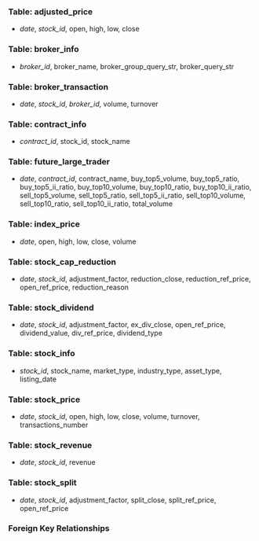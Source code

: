 ### Table: adjusted_price
  - _date_, _stock_id_, open, high, low, close

### Table: broker_info
  - _broker_id_, broker_name, broker_group_query_str, broker_query_str

### Table: broker_transaction
  - _date_, _stock_id_, _broker_id_, volume, turnover

### Table: contract_info
  - _contract_id_, stock_id, stock_name

### Table: future_large_trader
  - _date_, _contract_id_, contract_name, buy_top5_volume, buy_top5_ratio, buy_top5_ii_ratio, buy_top10_volume, buy_top10_ratio, buy_top10_ii_ratio, sell_top5_volume, sell_top5_ratio, sell_top5_ii_ratio, sell_top10_volume, sell_top10_ratio, sell_top10_ii_ratio, total_volume

### Table: index_price
  - _date_, open, high, low, close, volume

### Table: stock_cap_reduction
  - _date_, _stock_id_, adjustment_factor, reduction_close, reduction_ref_price, open_ref_price, reduction_reason

### Table: stock_dividend
  - _date_, _stock_id_, adjustment_factor, ex_div_close, open_ref_price, dividend_value, div_ref_price, dividend_type

### Table: stock_info
  - _stock_id_, stock_name, market_type, industry_type, asset_type, listing_date

### Table: stock_price
  - _date_, _stock_id_, open, high, low, close, volume, turnover, transactions_number

### Table: stock_revenue
  - _date_, _stock_id_, revenue

### Table: stock_split
  - _date_, _stock_id_, adjustment_factor, split_close, split_ref_price, open_ref_price

### Foreign Key Relationships